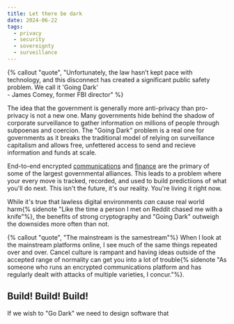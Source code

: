 ```yaml
---
title: Let there be dark
date: 2024-06-22
tags:
  - privacy
  - security
  - sovereignty
  - surveillance
---
```

{% callout "quote", "Unfortunately, the law hasn’t kept pace with technology, and this disconnect has created a significant public safety problem. We call it 'Going Dark'<br>- James Comey, former FBI director" %}

The idea that the government is generally more anti-privacy than pro-privacy is not a new one. Many governments hide behind the shadow of corporate surveillance to gather information on millions of people through subpoenas and coercion. The "Going Dark" problem is a real one for governments as it breaks the traditional model of relying on surveillance capitalism and allows free, unfettered access to send and recieve information and funds at scale.

End-to-end encrypted [communications](/archive/2024/chat-control-enriches-surveillance-state/) and [finance](/archive/2024/the-bitcoiners-were-wrong) are the primary of some of the largest governmental alliances. This leads to a problem where your every move is tracked, recorded, and used to build predictiions of what you'll do next. This isn't the future, it's our reality. You're living it right now.

While it's true that lawless digital environments *can* cause real world harm{% sidenote "Like the time a person I met on Reddit chased me with a knife"%}, the benefits of strong cryptography and "Going Dark" outweigh the downsides more often than not.

{% callout "quote", "The mainstream is the samestream"%}
When I look at the mainstream platforms online, I see much of the same things repeated over and over. Cancel culture is rampant and having ideas outside of the accepted range of normality can get you into a lot of trouble{% sidenote "As someone who runs an encrypted communications platform and has regularly dealt with attacks of multiple varieties, I concur."%}.

## Build! Build! Build!
If we wish to "Go Dark" we need to design software that 
